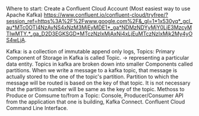 Where to start:
    Create a Confluent Cloud Account (Most easiest way to use Apache Kafka)
    https://www.confluent.io/confluent-cloud/tryfree/?session_ref=https%3A%2F%2Fwww.google.com%2F&_gl=1*1x530yq*_gcl_au*MTc0OTI4NzAyNS4xNzM3MjEyMDE1*_ga*NDMzNDYyMjY0LjE3MzcyMTIwMTY.*_ga_D2D3EGKSGD*MTczNzIxMjAxNi4xLjEuMTczNzIxMjk2My4yOS4wLjA.

Kafka:
    is a collection of immutable append only logs, 
Topics:
    Primary Component of Storage in Kafka is called Topic. -> representing a particular data entity.
    Topics in kafka are broken down into smaller Components called partitions.
    When we write a message to a kafka topic, that message is actually stored to the one of the topic's partition.
    Partition to which the message will be routed is based on the key of that topic.
        It is not necessary that the partition number will be same as the key of the topic.
Methoss to Produce or Comsume to/from a Topic:
    Console, Producer/Consumer API from the application that one is building, Kafka Connect. Confluent Cloud Command Line Interface.
    


